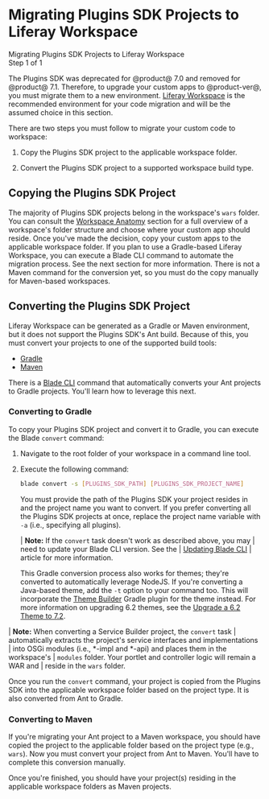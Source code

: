 # Migrating Plugins SDK Projects to Liferay Workspace

<div class="learn-path-step">
    <p>Migrating Plugins SDK Projects to Liferay Workspace<br>Step 1 of 1</p>
</div>

The Plugins SDK was deprecated for @product@ 7.0 and removed for @product@ 7.1.
Therefore, to upgrade your custom apps to @product-ver@, you must migrate them
to a new environment. 
[Liferay Workspace](/docs/reference/7-2/-/knowledge_base/r/liferay-workspace) is
the recommended environment for your code migration and will be the assumed
choice in this section.

There are two steps you must follow to migrate your custom code to workspace:

1. Copy the Plugins SDK project to the applicable workspace folder.

2. Convert the Plugins SDK project to a supported workspace build type.

## Copying the Plugins SDK Project

The majority of Plugins SDK projects belong in the workspace's `wars` folder.
You can consult the
[Workspace Anatomy](/docs/reference/7-2/-/knowledge_base/r/liferay-workspace#workspace-anatomy)
section for a full overview of a workspace's folder structure and choose where
your custom app should reside. Once you've made the decision, copy your custom
apps to the applicable workspace folder. If you plan to use a Gradle-based
Liferay Workspace, you can execute a Blade CLI command to automate the migration
process. See the next section for more information. There is not a Maven command
for the conversion yet, so you must do the copy manually for Maven-based
workspaces.

## Converting the Plugins SDK Project

Liferay Workspace can be generated as a Gradle or Maven environment, but it does
not support the Plugins SDK's Ant build. Because of this, you must convert your
projects to one of the supported build tools:

- [Gradle](#converting-to-gradle)
- [Maven](#converting-to-maven)

There is a [Blade CLI](/docs/reference/7-2/-/knowledge_base/r/blade-cli) command
that automatically converts your Ant projects to Gradle projects. You'll learn
how to leverage this next.

### Converting to Gradle

To copy your Plugins SDK project and convert it to Gradle, you can execute the
Blade `convert` command:

1.  Navigate to the root folder of your workspace in a command line tool.

2.  Execute the following command:

    ```bash
    blade convert -s [PLUGINS_SDK_PATH] [PLUGINS_SDK_PROJECT_NAME]
    ```

    You must provide the path of the Plugins SDK your project resides in and the
    project name you want to convert. If you prefer converting all the Plugins
    SDK projects at once, replace the project name variable with `-a` (i.e.,
    specifying all plugins).

    | **Note:** If the `convert` task doesn't work as described above, you may
    | need to update your Blade CLI version. See the
    | [Updating Blade CLI](/docs/7-2/reference/-/knowledge_base/r/updating-blade-cli)
    | article for more information.

    This Gradle conversion process also works for themes; they're converted to
    automatically leverage NodeJS. If you're converting a Java-based theme, add
    the `-t` option to your command too. This will incorporate the
    [Theme Builder](/docs/reference/7-2/-/knowledge_base/r/theme-builder-gradle-plugin)
    Gradle plugin for the theme instead. For more information on upgrading
    6.2 themes, see the
    [Upgrade a 6.2 Theme to 7.2](/docs/7-2/tutorials/-/knowledge_base/t/upgrading-6-2-themes-to-7-2).

| **Note:** When converting a Service Builder project, the `convert` task
| automatically extracts the project's service interfaces and implementations
| into OSGi modules (i.e., *-impl and *-api) and places them in the workspace's
| `modules` folder. Your portlet and controller logic will remain a WAR and
| reside in the `wars` folder.

Once you run the `convert` command, your project is copied from the Plugins SDK
into the applicable workspace folder based on the project type. It is also
converted from Ant to Gradle.

### Converting to Maven

If you're migrating your Ant project to a Maven workspace, you should have
copied the project to the applicable folder based on the project type (e.g.,
`wars`). Now you must convert your project from Ant to Maven. You'll have to
complete this conversion manually.

Once you're finished, you should have your project(s) residing in the applicable
workspace folders as Maven projects.
